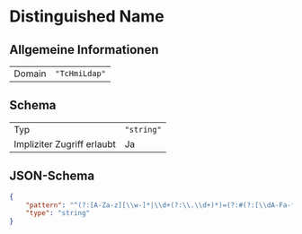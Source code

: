# Distinguished Name

## Allgemeine Informationen

|  |  |
| - | - |
| Domain | `"TcHmiLdap"` |

## Schema

|  |  |
| - | - |
| Typ | `"string"` |
| Impliziter Zugriff erlaubt | Ja |

## JSON-Schema

```json
{
    "pattern": "^(?:[A-Za-z][\\w-]*|\\d+(?:\\.\\d+)*)=(?:#(?:[\\dA-Fa-f]{2})+|(?:[^,=\\+<>#;\\\\\"]|\\\\[,=\\+<>#;\\\\\"]|\\\\[\\dA-Fa-f]{2})*|\"(?:[^\\\\\"]|\\\\[,=\\+<>#;\\\\\"]|\\\\[\\dA-Fa-f]{2})*\")(?:\\+(?:[A-Za-z][\\w-]*|\\d+(?:\\.\\d+)*)=(?:#(?:[\\dA-Fa-f]{2})+|(?:[^,=\\+<>#;\\\\\"]|\\\\[,=\\+<>#;\\\\\"]|\\\\[\\dA-Fa-f]{2})*|\"(?:[^\\\\\"]|\\\\[,=\\+<>#;\\\\\"]|\\\\[\\dA-Fa-f]{2})*\"))*(?:,(?:[A-Za-z][\\w-]*|\\d+(?:\\.\\d+)*)=(?:#(?:[\\dA-Fa-f]{2})+|(?:[^,=\\+<>#;\\\\\"]|\\\\[,=\\+<>#;\\\\\"]|\\\\[\\dA-Fa-f]{2})*|\"(?:[^\\\\\"]|\\\\[,=\\+<>#;\\\\\"]|\\\\[\\dA-Fa-f]{2})*\")(?:\\+(?:[A-Za-z][\\w-]*|\\d+(?:\\.\\d+)*)=(?:#(?:[\\dA-Fa-f]{2})+|(?:[^,=\\+<>#;\\\\\"]|\\\\[,=\\+<>#;\\\\\"]|\\\\[\\dA-Fa-f]{2})*|\"(?:[^\\\\\"]|\\\\[,=\\+<>#;\\\\\"]|\\\\[\\dA-Fa-f]{2})*\"))*)*$",
    "type": "string"
}
```
